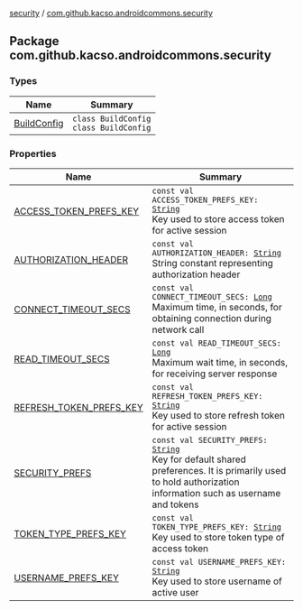 [security](../index.md) / [com.github.kacso.androidcommons.security](./index.md)

## Package com.github.kacso.androidcommons.security

### Types

| Name | Summary |
|---|---|
| [BuildConfig](-build-config/index.md) | `class BuildConfig`<br>`class BuildConfig` |

### Properties

| Name | Summary |
|---|---|
| [ACCESS_TOKEN_PREFS_KEY](-a-c-c-e-s-s_-t-o-k-e-n_-p-r-e-f-s_-k-e-y.md) | `const val ACCESS_TOKEN_PREFS_KEY: `[`String`](https://kotlinlang.org/api/latest/jvm/stdlib/kotlin/-string/index.html)<br>Key used to store access token for active session |
| [AUTHORIZATION_HEADER](-a-u-t-h-o-r-i-z-a-t-i-o-n_-h-e-a-d-e-r.md) | `const val AUTHORIZATION_HEADER: `[`String`](https://kotlinlang.org/api/latest/jvm/stdlib/kotlin/-string/index.html)<br>String constant representing authorization header |
| [CONNECT_TIMEOUT_SECS](-c-o-n-n-e-c-t_-t-i-m-e-o-u-t_-s-e-c-s.md) | `const val CONNECT_TIMEOUT_SECS: `[`Long`](https://kotlinlang.org/api/latest/jvm/stdlib/kotlin/-long/index.html)<br>Maximum time, in seconds, for obtaining connection during network call |
| [READ_TIMEOUT_SECS](-r-e-a-d_-t-i-m-e-o-u-t_-s-e-c-s.md) | `const val READ_TIMEOUT_SECS: `[`Long`](https://kotlinlang.org/api/latest/jvm/stdlib/kotlin/-long/index.html)<br>Maximum wait time, in seconds, for receiving server response |
| [REFRESH_TOKEN_PREFS_KEY](-r-e-f-r-e-s-h_-t-o-k-e-n_-p-r-e-f-s_-k-e-y.md) | `const val REFRESH_TOKEN_PREFS_KEY: `[`String`](https://kotlinlang.org/api/latest/jvm/stdlib/kotlin/-string/index.html)<br>Key used to store refresh token for active session |
| [SECURITY_PREFS](-s-e-c-u-r-i-t-y_-p-r-e-f-s.md) | `const val SECURITY_PREFS: `[`String`](https://kotlinlang.org/api/latest/jvm/stdlib/kotlin/-string/index.html)<br>Key for default shared preferences. It is primarily used to hold authorization information such as username and tokens |
| [TOKEN_TYPE_PREFS_KEY](-t-o-k-e-n_-t-y-p-e_-p-r-e-f-s_-k-e-y.md) | `const val TOKEN_TYPE_PREFS_KEY: `[`String`](https://kotlinlang.org/api/latest/jvm/stdlib/kotlin/-string/index.html)<br>Key used to store token type of access token |
| [USERNAME_PREFS_KEY](-u-s-e-r-n-a-m-e_-p-r-e-f-s_-k-e-y.md) | `const val USERNAME_PREFS_KEY: `[`String`](https://kotlinlang.org/api/latest/jvm/stdlib/kotlin/-string/index.html)<br>Key used to store username of active user |
